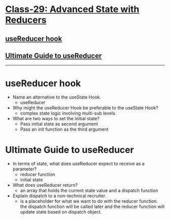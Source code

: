# [Class-29: Advanced State with Reducers](/README.md)

## [useReducer hook](https://reactjs.org/docs/hooks-effect.html)
## [Ultimate Guide to useReducer](https://reactjs.org/docs/hooks-effect.html)
<hr>

# useReducer hook

- Name an alternative to the useState Hook.
  - useReducer
- Why might the useReducer Hook be preferable to the useState Hook?
  - complex state logic involving multi-sub levels
- What are two ways to set the initial state?
  - Pass initial state as second argument
  - Pass an init function as the third argument

# Ultimate Guide to useReducer
  - In terms of state, what does useReducer expect to receive as a parameter?
    - reducer function
    - initial state
  - What does useReducer return?
    - an array that holds the current state value and a dispatch function
  - Explain dispatch to a non-technical recruiter.
    - is a placeholder for what we want to do with the reducer function. the dispatch function will be called later and the reducer function will update state based on dispatch object.